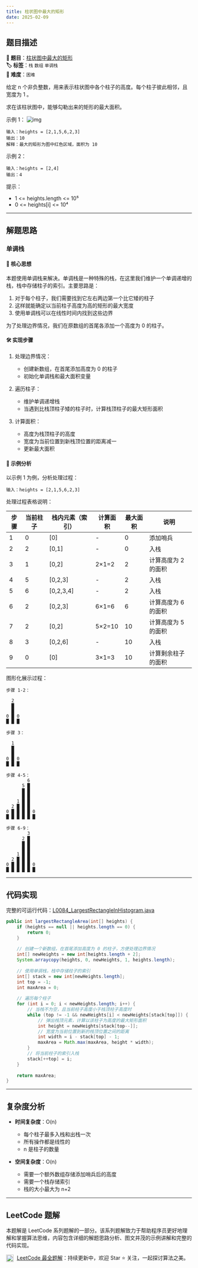 ```yaml
---
title: 柱状图中最大的矩形
date: 2025-02-09
---
```


## 题目描述

**🔗 题目**：[柱状图中最大的矩形](https://leetcode.cn/problems/largest-rectangle-in-histogram/)  
**🏷️ 标签**：`栈` `数组` `单调栈`  
**🔴 难度**：`困难`  

给定 n 个非负整数，用来表示柱状图中各个柱子的高度。每个柱子彼此相邻，且宽度为 1 。

求在该柱状图中，能够勾勒出来的矩形的最大面积。

示例 1：
![img](https://assets.leetcode.com/uploads/2021/01/04/histogram.jpg)
```
输入：heights = [2,1,5,6,2,3]
输出：10
解释：最大的矩形为图中红色区域，面积为 10
```

示例 2：
```
输入：heights = [2,4]
输出：4
```

提示：
- 1 <= heights.length <= 10⁵
- 0 <= heights[i] <= 10⁴

---

## 解题思路
### 单调栈

#### 📝 核心思想
本题使用单调栈来解决。单调栈是一种特殊的栈，在这里我们维护一个单调递增的栈，栈中存储柱子的索引。主要思路是：

1. 对于每个柱子，我们需要找到它左右两边第一个比它矮的柱子
2. 这样就能确定以当前柱子高度为高的矩形的最大宽度
3. 使用单调栈可以在线性时间内找到这些边界

为了处理边界情况，我们在原数组的首尾各添加一个高度为 0 的柱子。

#### 🛠️ 实现步骤
1. 处理边界情况：
   - 创建新数组，在首尾添加高度为 0 的柱子
   - 初始化单调栈和最大面积变量

2. 遍历柱子：
   - 维护单调递增栈
   - 当遇到比栈顶柱子矮的柱子时，计算栈顶柱子的最大矩形面积

3. 计算面积：
   - 高度为栈顶柱子的高度
   - 宽度为当前位置到新栈顶位置的距离减一
   - 更新最大面积

#### 🧩 示例分析
以示例 1 为例，分析处理过程：
```
输入：heights = [2,1,5,6,2,3]
```

处理过程表格说明：

| 步骤 | 当前柱子 | 栈内元素（索引） | 计算面积 | 最大面积 | 说明 |
|-----|---------|----------------|---------|---------|------|
| 1 | 0 | [0] | - | 0 | 添加哨兵 |
| 2 | 2 | [0,1] | - | 0 | 入栈 |
| 3 | 1 | [0,2] | 2×1=2 | 2 | 计算高度为 2 的面积 |
| 4 | 5 | [0,2,3] | - | 2 | 入栈 |
| 5 | 6 | [0,2,3,4] | - | 2 | 入栈 |
| 6 | 2 | [0,2,3] | 6×1=6 | 6 | 计算高度为 6 的面积 |
| 7 | 2 | [0,2] | 5×2=10 | 10 | 计算高度为 5 的面积 |
| 8 | 3 | [0,2,6] | - | 10 | 入栈 |
| 9 | 0 | [0] | 3×1=3 | 10 | 计算剩余柱子的面积 |

图形化展示过程：
```
步骤 1-2：
      
  2   
  █   
  █   
0 █ 0 
█ █ █ 

步骤 3：
      
  1   
  █   
  █   
0 █ 0 
█ █ █ 

步骤 4-5：
        6
      5 █
      █ █
      █ █
    1 █ █
  2 █ █ █
0 █ █ █ █ 0
█ █ █ █ █ █

步骤 6-9：
        3
      2 █
      █ █
      █ █
    1 █ █
  2 █ █ █
0 █ █ █ █ 0
█ █ █ █ █ █
```

---

## 代码实现

完整的可运行代码：[L0084_LargestRectangleInHistogram.java](../src/main/java/L0084_LargestRectangleInHistogram.java)

```java
public int largestRectangleArea(int[] heights) {
    if (heights == null || heights.length == 0) {
        return 0;
    }
    
    // 创建一个新数组，在首尾添加高度为 0 的柱子，方便处理边界情况
    int[] newHeights = new int[heights.length + 2];
    System.arraycopy(heights, 0, newHeights, 1, heights.length);
    
    // 使用单调栈，栈中存储柱子的索引
    int[] stack = new int[newHeights.length];
    int top = -1;
    int maxArea = 0;
    
    // 遍历每个柱子
    for (int i = 0; i < newHeights.length; i++) {
        // 当栈不为空，且当前柱子高度小于栈顶柱子高度时
        while (top != -1 && newHeights[i] < newHeights[stack[top]]) {
            // 弹出栈顶元素，计算以该柱子为高度的最大矩形面积
            int height = newHeights[stack[top--]];
            // 宽度为当前位置到新的栈顶位置之间的距离
            int width = i - stack[top] - 1;
            maxArea = Math.max(maxArea, height * width);
        }
        // 将当前柱子的索引入栈
        stack[++top] = i;
    }
    
    return maxArea;
}
```

---

## 复杂度分析

- **时间复杂度**：O(n)
  - 每个柱子最多入栈和出栈一次
  - 所有操作都是线性的
  - n 是柱子的数量

- **空间复杂度**：O(n)
  - 需要一个额外数组存储添加哨兵后的高度
  - 需要一个栈存储索引
  - 栈的大小最大为 n+2

---

## LeetCode 题解

本题解是 LeetCode 系列题解的一部分。该系列题解致力于帮助程序员更好地理解和掌握算法思维，内容包含详细的解题思路分析、图文并茂的示例讲解和完整的代码实现。

<img src="https://github.githubassets.com/images/modules/logos_page/GitHub-Mark.png" alt="GitHub" width="20" style="vertical-align: middle; margin-right: 5px"> [LeetCode 最全题解](https://github.com/LjyYano/LeetCode)：持续更新中，欢迎 Star ⭐️ 关注，一起探讨算法之美。 